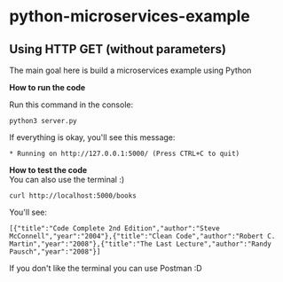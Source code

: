 # python-microservices-example
Using HTTP GET (without parameters)
---
The main goal here is build a microservices example using Python

**How to run the code** </br>

Run this command in the console:
```
python3 server.py
```
If everything is okay, you'll see this message:
```
* Running on http://127.0.0.1:5000/ (Press CTRL+C to quit)
```

**How to test the code** </br>
You can also use the terminal :)

```
curl http://localhost:5000/books
```

You'll see:
```
[{"title":"Code Complete 2nd Edition","author":"Steve McConnell","year":"2004"},{"title":"Clean Code","author":"Robert C. Martin","year":"2008"},{"title":"The Last Lecture","author":"Randy Pausch","year":"2008"}]
```

If you don't like the terminal you can use Postman :D